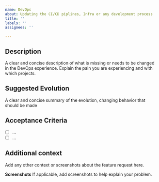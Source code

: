 ```yaml
---
name: DevOps
about: Updating the CI/CD piplines, Infra or any development process
title: ''
labels: ''
assignees: ''

---
```


**Description**
---
A clear and concise description of what is missing or needs to be changed in the DevOps experience. Explain the pain you are experiencing and with which projects. 

**Suggested Evolution**
---
A clear and concise summary of the evolution, changing behavior that should be made 

**Acceptance Criteria**
---
- [ ] ...
- [ ] ...

**Additional context**
---
Add any other context or screenshots about the feature request here.

**Screenshots**
If applicable, add screenshots to help explain your problem.

